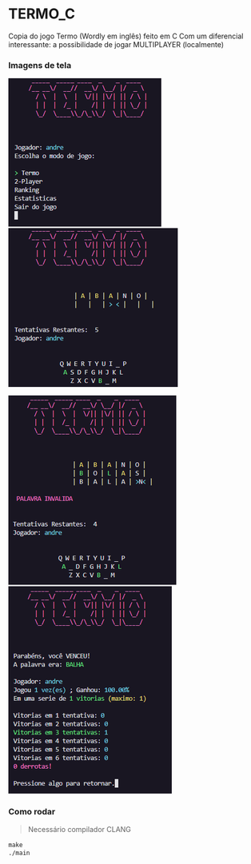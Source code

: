 # TERMO_C

Copia do jogo Termo (Wordly em inglês) feito em C
Com um diferencial interessante: a possibilidade de jogar MULTIPLAYER (localmente)

### Imagens de tela
![SS1](./screenshots/Screenshot_1.png)
![SS2](./screenshots/Screenshot_2.png)

![SS3](./screenshots/Screenshot_3.png)
![SS4](./screenshots/Screenshot_4.png)


### Como rodar

> Necessário compilador CLANG

```
make
./main
```
